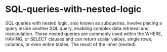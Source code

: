 # SQL-queries-with-nested-logic
SQL queries with nested logic, also known as subqueries, involve placing a query inside another SQL query, enabling complex data retrieval and manipulation. These nested queries are commonly used within the WHERE, HAVING, or SELECT clauses and can return scalar values, single rows, columns, or even entire tables. The result of the inner (nested) 
